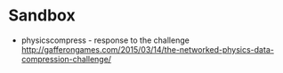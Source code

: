 # Sandbox

* physicscompress - response to the challenge http://gafferongames.com/2015/03/14/the-networked-physics-data-compression-challenge/
